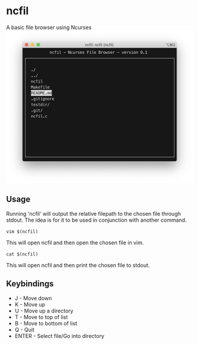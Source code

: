 # ncfil
A basic file browser using Ncurses
![Screenshot](screenshot.png)
## Usage
Running 'ncfil' will output the relative filepath to the chosen file through stdout. The idea is for it to be used in conjunction with another command.
<br />

```
vim $(ncfil)
```
This will open ncfil and then open the chosen file in vim.
```
cat $(ncfil)
```
This will open ncfil and then print the chosen file to stdout.

## Keybindings
- J - Move down
- K - Move up
- U - Move up a directory
- T - Move to top of list
- B - Move to bottom of list
- Q - Quit
- ENTER - Select file/Go into directory

